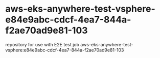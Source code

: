 # aws-eks-anywhere-test-vsphere-e84e9abc-cdcf-4ea7-844a-f2ae70ad9e81-103
repository for use with E2E test job aws-eks-anywhere-test-vsphere:e84e9abc-cdcf-4ea7-844a-f2ae70ad9e81-103
